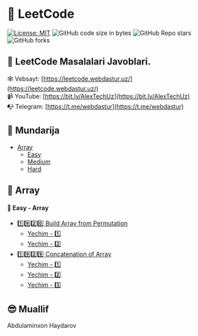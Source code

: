 # 🚀 LeetCode

[![License: MIT](https://img.shields.io/badge/license-MIT-green.svg)](https://opensource.org/licenses/MIT)
![GitHub code size in bytes](https://img.shields.io/github/languages/code-size/webdastur/leetcode?color=green)
![GitHub Repo stars](https://img.shields.io/github/stars/webdastur/leetcode?style=social)
![GitHub forks](https://img.shields.io/github/forks/webdastur/leetcode?style=social)

## 🔷 LeetCode Masalalari Javoblari.

🕸 Vebsayt: [https://leetcode.webdastur.uz/](https://leetcode.webdastur.uz/)<br>
📹 YouTube: [https://bit.ly/AlexTechUz](https://bit.ly/AlexTechUz)<br>
📭 Telegram: [https://t.me/webdastur](https://t.me/webdastur)

## 🔷 Mundarija

- [Array](#array)
    - [Easy](#easy---array)
    - [Medium]()
    - [Hard]()

## 🔷 Array

#### 🔹 Easy - Array

* [1️⃣9️⃣2️⃣0️⃣ Build Array from Permutation](https://leetcode.com/problems/build-array-from-permutation/)
    * [Yechim - 1️⃣](https://github.com/webdastur/leetcode/blob/main/array/easy/leetcode1920_1.py)
    * [Yechim - 2️⃣](https://github.com/webdastur/leetcode/blob/main/array/easy/leetcode1920_2.py)
* [1️⃣9️⃣2️⃣9️⃣ Concatenation of Array](https://leetcode.com/problems/concatenation-of-array/)
    * [Yechim - 1️⃣](https://github.com/webdastur/leetcode/blob/main/array/easy/leetcode1929_1.py)
    * [Yechim - 2️⃣](https://github.com/webdastur/leetcode/blob/main/array/easy/leetcode1929_2.py)
    * [Yechim - 3️⃣](https://github.com/webdastur/leetcode/blob/main/array/easy/leetcode1929_3.py)

## 😎 Muallif

Abdulaminxon Haydarov
